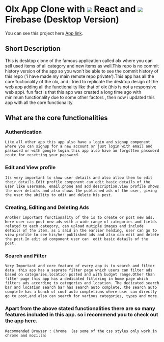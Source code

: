 # Olx App Clone with ![](https://cdn4.iconfinder.com/data/icons/logos-3/600/React.js_logo-20.png) React and ![](https://cdn4.iconfinder.com/data/icons/google-i-o-2016/512/google_firebase-2-27.png) Firebase (Desktop Version)

You can see this project here   [App link](https://olx-app-clone.web.app/).

## Short Description

This is desktop clone of the famous application called olx where you can sell used items of all category and new items as well.This repo is no commit history version of the app so you won't be able to see the commit history of this repo ('i have made my main remote repo private').This app has all the core fuctionality of the olx, and i tried to replicate the desktop design of the web app adding all the functionality like that  of olx (this is not a responsive web app). fun fact is that this app was created a long time ago with minimum functionality due to some other factors , then now i updated this app with all the core functionality.

## What are the core functionalities

### Authentication

`
Like all other app this app also have a login and signup component where you can signup for a new account or just login with email and password or with google login.this app also have an forgotten password route for resetting your password.
`
<br/>

### Edit and View profile

`
Its very important to show user details and also allow them to edit their details.Edit profile component can edit basic details of the user like username, email,phone and add description.View profile shows the user details and also shows the published ads of the user, giving the user the ability to edit and delete his post.
`

### Creating, Editing and Deleting Ads

`
Another important functionality of the is to create or post new ads. here user can post new ads with a wide range of categories and fields related to each category, can upload mutiple images and include details of the item. as i said in the earlier heading, user can go to view profile to see his/her published ads and also can edit and delete the post.In edit ad component user can  edit basic details of the post.
`
### Search and Filter

`
Very Important and core feature of every app is to search and filter data.
this app has a seprate filter page which users can filter ads based on categories,location posted and with budget range.Other than filter page this app has a dedicated fitlering in home page which filters ads according to categories and location. The dedicated search bar and location search bar has search auto complete, the search auto complete has a bunch of cool auto completions where user can directly go to post,and also can search for various categories, types and more.  
`

### Apart from the above stated functionalities there are so many features included in this app. so i recommend you to check out [the app here](https://olx-app-clone.web.app/).

`Recommended Browser : Chrome  (as some of the css styles only work in chrome and mozilla)`
